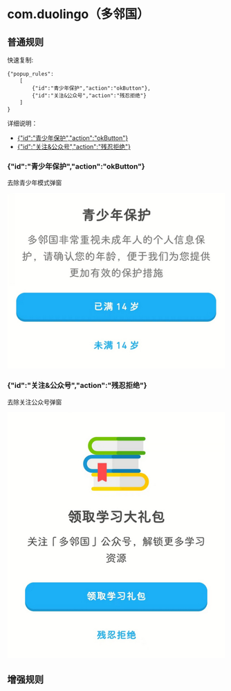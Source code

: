 # com.duolingo（多邻国）

## 普通规则

快速复制:
```
{"popup_rules":
    [
        {"id":"青少年保护","action":"okButton"},
        {"id":"关注&公众号","action":"残忍拒绝"}
    ]
}
```
详细说明：
- [{"id":"青少年保护","action":"okButton"}](#id青少年保护actionokbutton)
- [{"id":"关注&公众号","action":"残忍拒绝"}](#id关注公众号action残忍拒绝)

### {"id":"青少年保护","action":"okButton"}
去除青少年模式弹窗

![](./assets/青少年模式弹窗.jpg)

### {"id":"关注&公众号","action":"残忍拒绝"}
去除关注公众号弹窗

![](./assets/关注公众号弹窗.jpg)

## 增强规则

